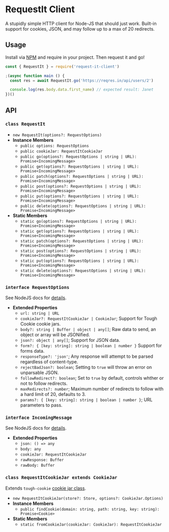 # RequestIt Client

A stupidly simple HTTP client for Node-JS that should just work. Built-in support for cookies, JSON, and may follow up to a max of 20 redirects.

## Usage

Install via [NPM](https://www.npmjs.com/package/request-it-client) and require in your project. Then request it and go!

```js
const { RequestIt } = require('request-it-client')

;(async function main () {
  const res = await RequestIt.go('https://reqres.in/api/users/2')

  console.log(res.body.data.first_name) // expected result: Janet
})()
```

## API

### `class RequestIt`

- `new RequestIt(options?: RequestOptions)`
- **Instance Members**
  - `public options: RequestOptions`
  - `public cookieJar: RequestItCookieJar`
  - `public go(options?: RequestOptions | string | URL): Promise<IncomingMessage>`
  - `public get(options?: RequestOptions | string | URL): Promise<IncomingMessage>`
  - `public patch(options?: RequestOptions | string | URL): Promise<IncomingMessage>`
  - `public post(options?: RequestOptions | string | URL): Promise<IncomingMessage>`
  - `public put(options?: RequestOptions | string | URL): Promise<IncomingMessage>`
  - `public delete(options?: RequestOptions | string | URL): Promise<IncomingMessage>`
- **Static Members**
  - `static go(options?: RequestOptions | string | URL): Promise<IncomingMessage>`
  - `static get(options?: RequestOptions | string | URL): Promise<IncomingMessage>`
  - `static patch(options?: RequestOptions | string | URL): Promise<IncomingMessage>`
  - `static post(options?: RequestOptions | string | URL): Promise<IncomingMessage>`
  - `static put(options?: RequestOptions | string | URL): Promise<IncomingMessage>`
  - `static delete(options?: RequestOptions | string | URL): Promise<IncomingMessage>`

### `interface RequestOptions`

See NodeJS docs for [details](https://nodejs.org/docs/latest-v12.x/api/http.html#http_http_request_options_callback).

- **Extended Properties**
  - `url: string | URL`
  - `cookieJar?: RequestItCookieJar | CookieJar`; Support for Tough Cookie cookie jars.
  - `body?: string | Buffer | object | any[]`; Raw data to send, an object or array will be JSONified.
  - `json?: object | any[]`; Support for JSON data.
  - `form?: { [key: string]: string | boolean | number }` Support for forms data.
  - `responseType?: 'json'`; Any response will attempt to be parsed regardless of content-type.
  - `rejectBadJson?: boolean`; Setting to `true` will throw an error on unparsable JSON.
  - `followRedirect?: boolean`; Set to `true` by default, controls whther or not to follow redirects.
  - `maxRedirects?: number`; Maximum number of redirects to follow with a hard limit of 20, defaults to 3.
  - `params?: { [key: string]: string | boolean | number }`; URL parameters to pass.

### `interface IncomingMessage`

See NodeJS docs for [details](https://nodejs.org/docs/latest-v12.x/api/http.html#http_class_http_incomingmessage).

- **Extended Properties**
  - `json: () => any`
  - `body: any`
  - `cookieJar: RequestItCookieJar`
  - `rawResponse: Buffer`
  - `rawBody: Buffer`

### `class RequestItCookieJar extends CookieJar`

Extends `tough-cookie` [cookie jar class](https://github.com/salesforce/tough-cookie#cookiejar).

- `new RequestItCookieJar(store?: Store, options?: CookieJar.Options)`
- **Instance Members**
  - `public findCookie(domain: string, path: string, key: string): Promise<Cookie>`
- **Static Members**
  - `static fromCookieJar(cookieJar: CookieJar): RequestItCookieJar`
